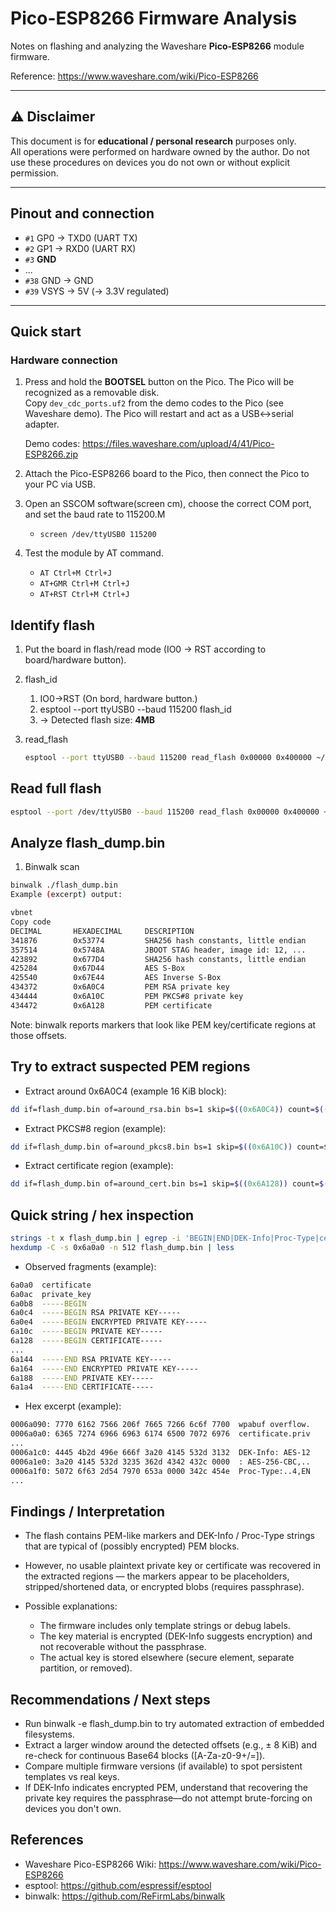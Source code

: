 # Pico-ESP8266 Firmware Analysis

Notes on flashing and analyzing the Waveshare **Pico-ESP8266** module firmware.

Reference: https://www.waveshare.com/wiki/Pico-ESP8266

---

## ⚠️ Disclaimer
This document is for **educational / personal research** purposes only.  
All operations were performed on hardware owned by the author. Do not use these procedures on devices you do not own or without explicit permission.

---

## Pinout and connection

- `#1` GP0 → TXD0 (UART TX)  
- `#2` GP1 → RXD0 (UART RX)  
- `#3` **GND**  
- ...  
- `#38` GND → GND  
- `#39` VSYS → 5V (→ 3.3V regulated)

---

## Quick start

### Hardware connection

1. Press and hold the **BOOTSEL** button on the Pico. The Pico will be recognized as a removable disk.  
   Copy `dev_cdc_ports.uf2` from the demo codes to the Pico (see Waveshare demo). The Pico will restart and act as a USB↔serial adapter.

   Demo codes: https://files.waveshare.com/upload/4/41/Pico-ESP8266.zip

2. Attach the Pico-ESP8266 board to the Pico, then connect the Pico to your PC via USB.

3. Open an SSCOM software(screen cm), choose the correct COM port, and set the baud rate to 115200.M
    *  ```screen /dev/ttyUSB0 115200```
4. Test the module by AT command.
    * ```AT Ctrl+M Ctrl+J```
    * ```AT+GMR Ctrl+M Ctrl+J```
    * ```AT+RST Ctrl+M Ctrl+J```


## Identify flash
1. Put the board in flash/read mode (IO0 → RST according to board/hardware button).

1. flash_id
     1. IO0->RST (On bord, hardware button.)
     2. esptool --port ttyUSB0 --baud 115200 flash_id
     3. -> Detected flash size: **4MB**
     
2. read_flash
    ```bash
    esptool --port ttyUSB0 --baud 115200 read_flash 0x00000 0x400000 ~/Documents/flash_dump.bin
    ```

## Read full flash
```bash
esptool --port /dev/ttyUSB0 --baud 115200 read_flash 0x00000 0x400000 ~/Documents/flash_dump.bin
```
## Analyze flash_dump.bin
1) Binwalk scan
```bash
binwalk ./flash_dump.bin
Example (excerpt) output:

vbnet
Copy code
DECIMAL       HEXADECIMAL     DESCRIPTION
341876        0x53774         SHA256 hash constants, little endian
357514        0x5748A         JBOOT STAG header, image id: 12, ...
423892        0x677D4         SHA256 hash constants, little endian
425284        0x67D44         AES S-Box
425540        0x67E44         AES Inverse S-Box
434372        0x6A0C4         PEM RSA private key
434444        0x6A10C         PEM PKCS#8 private key
434472        0x6A128         PEM certificate
```
Note: binwalk reports markers that look like PEM key/certificate regions at those offsets.

## Try to extract suspected PEM regions
- Extract around 0x6A0C4 (example 16 KiB block):
```bash
dd if=flash_dump.bin of=around_rsa.bin bs=1 skip=$((0x6A0C4)) count=$((16384)) status=progress
```

- Extract PKCS#8 region (example):
```bash
dd if=flash_dump.bin of=around_pkcs8.bin bs=1 skip=$((0x6A10C)) count=$((16384)) status=progress
```
- Extract certificate region (example):
```bash
dd if=flash_dump.bin of=around_cert.bin bs=1 skip=$((0x6A128)) count=$((16384)) status=progress
```

## Quick string / hex inspection
```bash
strings -t x flash_dump.bin | egrep -i 'BEGIN|END|DEK-Info|Proc-Type|certificate|private_key'
hexdump -C -s 0x6a0a0 -n 512 flash_dump.bin | less
```
- Observed fragments (example):
```bash
6a0a0  certificate
6a0ac  private_key
6a0b8  -----BEGIN
6a0c4  -----BEGIN RSA PRIVATE KEY-----
6a0e4  -----BEGIN ENCRYPTED PRIVATE KEY-----
6a10c  -----BEGIN PRIVATE KEY-----
6a128  -----BEGIN CERTIFICATE-----
...
6a144  -----END RSA PRIVATE KEY-----
6a164  -----END ENCRYPTED PRIVATE KEY-----
6a188  -----END PRIVATE KEY-----
6a1a4  -----END CERTIFICATE-----
```
- Hex excerpt (example):
```bash 
0006a090: 7770 6162 7566 206f 7665 7266 6c6f 7700  wpabuf overflow.
0006a0a0: 6365 7274 6966 6963 6174 6500 7072 6976  certificate.priv
...
0006a1c0: 4445 4b2d 496e 666f 3a20 4145 532d 3132  DEK-Info: AES-12
0006a1e0: 3a20 4145 532d 3235 362d 4342 432c 0000  : AES-256-CBC,..
0006a1f0: 5072 6f63 2d54 7970 653a 0000 342c 454e  Proc-Type:..4,EN
...
```
## Findings / Interpretation
- The flash contains PEM-like markers and DEK-Info / Proc-Type strings that are typical of (possibly encrypted) PEM blocks.

- However, no usable plaintext private key or certificate was recovered in the extracted regions — the markers appear to be placeholders, stripped/shortened data, or encrypted blobs (requires passphrase).

- Possible explanations:

    - The firmware includes only template strings or debug labels.
    - The key material is encrypted (DEK-Info suggests encryption) and not recoverable without the passphrase.
    - The actual key is stored elsewhere (secure element, separate partition, or removed).

## Recommendations / Next steps
- Run binwalk -e flash_dump.bin to try automated extraction of embedded filesystems.
- Extract a larger window around the detected offsets (e.g., ± 8 KiB) and re-check for continuous Base64 blocks ([A-Za-z0-9+/=]).
- Compare multiple firmware versions (if available) to spot persistent templates vs real keys.
- If DEK-Info indicates encrypted PEM, understand that recovering the private key requires the passphrase—do not attempt brute-forcing on devices you don't own.

## References
- Waveshare Pico-ESP8266 Wiki: https://www.waveshare.com/wiki/Pico-ESP8266
- esptool: https://github.com/espressif/esptool
- binwalk: https://github.com/ReFirmLabs/binwalk                                                                                
